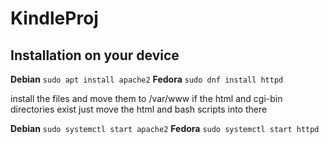 # KindleProj
## Installation on your device
**Debian**
`sudo apt install apache2`
**Fedora**
`sudo dnf install httpd`

install the files and move them to /var/www
if the html and cgi-bin directories exist just move the html and bash scripts into there

**Debian**
`sudo systemctl start apache2`
**Fedora**
`sudo systemctl start httpd`
